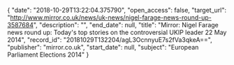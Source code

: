 {
  "date": "2018-10-29T13:22:04.375790", 
  "open_access": false, 
  "target_url": "http://www.mirror.co.uk/news/uk-news/nigel-farage-news-round-up-3587684", 
  "description": "", 
  "end_date": null, 
  "title": "Mirror: Nigel Farage news round up: Today's top stories on the controversial UKIP leader 22 May 2014", 
  "record_id": "20181029T132204/agL3OcnnyuE7s2fVa3qkeA==", 
  "publisher": "mirror.co.uk", 
  "start_date": null, 
  "subject": "European Parliament Elections 2014"
}

